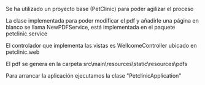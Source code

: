 Se ha utilizado un proyecto base (PetClinic) para poder agilizar el proceso

La clase implementada para poder modificar el pdf y añadirle una página en blanco se llama NewPDFService, está implementada en el paquete petclinic.service

El controlador que implementa las vistas es WellcomeController ubicado en petclinic.web

El pdf se genera en la carpeta src\\main\\resources\\static\\resources\\pdfs

Para arrancar la aplicación ejecutamos la clase "PetclinicApplication"